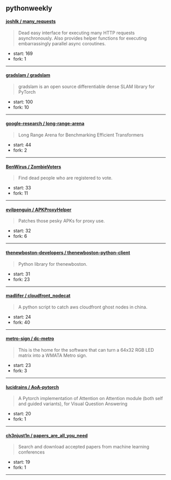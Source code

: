 ## pythonweekly

#### [joshlk / many_requests](https://github.com/joshlk/many_requests)

> Dead easy interface for executing many HTTP requests asynchronously. Also provides helper functions for executing embarrassingly parallel async coroutines.

+ start: 169
+ fork: 1

----


#### [gradslam / gradslam](https://github.com/gradslam/gradslam)

> gradslam is an open source differentiable dense SLAM library for PyTorch

+ start: 100
+ fork: 10

----


#### [google-research / long-range-arena](https://github.com/google-research/long-range-arena)

> Long Range Arena for Benchmarking Efficient Transformers

+ start: 44
+ fork: 2

----


#### [BenWirus / ZombieVoters](https://github.com/BenWirus/ZombieVoters)

> Find dead people who are registered to vote.

+ start: 33
+ fork: 11

----


#### [evilpenguin / APKProxyHelper](https://github.com/evilpenguin/APKProxyHelper)

> Patches those pesky APKs for proxy use.

+ start: 32
+ fork: 6

----


#### [thenewboston-developers / thenewboston-python-client](https://github.com/thenewboston-developers/thenewboston-python-client)

> Python library for thenewboston.

+ start: 31
+ fork: 23

----


#### [madlifer / cloudfront_nodecat](https://github.com/madlifer/cloudfront_nodecat)

> A python script to catch aws cloudfront ghost nodes in china.

+ start: 24
+ fork: 40

----


#### [metro-sign / dc-metro](https://github.com/metro-sign/dc-metro)

> This is the home for the software that can turn a 64x32 RGB LED matrix into a WMATA Metro sign.

+ start: 23
+ fork: 3

----


#### [lucidrains / AoA-pytorch](https://github.com/lucidrains/AoA-pytorch)

> A Pytorch implementation of Attention on Attention module (both self and guided variants), for Visual Question Answering

+ start: 20
+ fork: 1

----


#### [ch3njust1n / papers_are_all_you_need](https://github.com/ch3njust1n/papers_are_all_you_need)

> Search and download accepted papers from machine learning conferences

+ start: 19
+ fork: 1

----

